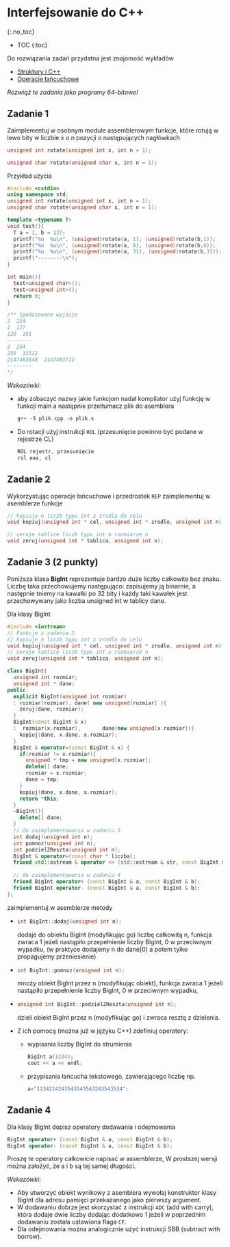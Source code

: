 Interfejsowanie do C++
===============================
{:.no_toc}

* TOC
{:toc}

Do rozwiązania zadań przydatna jest znajomość wykładów
* [Struktury i C++](https://ww2.ii.uj.edu.pl/~kapela/pn/tableOfContent.php?lectureNumber=8)
* [Operacje łańcuchowe](https://ww2.ii.uj.edu.pl/~kapela/pn/tableOfContent.php?lectureNumber=11)

*Rozwiąż te zadania jako programy 64-bitowe!*

## Zadanie 1
Zaimplementuj w osobnym module assemblerowym funkcje, które rotują w lewo bity w liczbie x o n pozycji o następujących nagłówkach  
```cpp
unsigned int rotate(unsigned int x, int n = 1);

unsigned char rotate(unsigned char x, int n = 1);
```

Przykład użycia
```cpp
#include <cstdio>
using namespace std;
unsigned int rotate(unsigned int x, int n = 1);
unsigned char rotate(unsigned char x, int n = 1);

template <typename T>
void test(){
  T a = 1, b = 127;
  printf("%u  %u\n", (unsigned)rotate(a, 1), (unsigned)rotate(b,1));
  printf("%u  %u\n", (unsigned)rotate(a, 8), (unsigned)rotate(b,8));
  printf("%u  %u\n", (unsigned)rotate(a, 31), (unsigned)rotate(b,31));
  printf("--------\n");
}

int main(){
  test<unsigned char>();
  test<unsigned int>();
  return 0;
}

/** Spodziewane wyjście
2  254
1  127
128  191
--------
2  254
256  32512
2147483648  2147483711
--------
*/
```

*Wskazówki:* 
*  aby zobaczyć nazwy jakie funkcjom nadał kompilator użyj funkcję w funkcji main a następnie przetłumacz plik do asemblera 
   ```cpp
   g++ -S plik.cpp -o plik.s
   ```
*  Do rotacji użyj instrukcji `ROL` (przesunięcie powinno być podane w rejestrze CL)
   ```cpp
   ROL rejestr, przesunięcie
   rol eax, cl
   ```
   
## Zadanie 2

Wykorzystując operacje łańcuchowe i  przedrostek `REP` zaimplementuj w asemblerze funkcje
```cpp
// kopiuje n liczb typu int z zrodla do celu 
void kopiuj(unsigned int * cel, unsigned int * zrodlo, unsigned int n);

// zeruje tablice liczb typu int o rozmiarze n
void zeruj(unsigned int * tablica, unsigned int n);
```

## Zadanie 3 (2 punkty)
Poniższa klasa **BigInt** reprezentuje bardzo duże liczby całkowite bez znaku. Liczbę taka przechowujemy następująco:
zapisujemy ją binarnie, a następnie tniemy na kawałki po 32 bity i każdy taki kawałek jest przechowywany jako liczba unsigned int w tablicy dane. 

Dla klasy BigInt 
```cpp
#include <iostream>
// Funkcje z zadania 2
// kopiuje n liczb typu int z zrodla do celu 
void kopiuj(unsigned int * cel, unsigned int * zrodlo, unsigned int n);
// zeruje tablice liczb typu int o rozmiarze n
void zeruj(unsigned int * tablica, unsigned int n);

class BigInt{  
  unsigned int rozmiar;   
  unsigned int * dane;      
public:  
  explicit BigInt(unsigned int rozmiar) 
  : rozmiar(rozmiar), dane( new unsigned[rozmiar] ){
    zeruj(dane, rozmiar);  
  }  
  BigInt(const BigInt & x)   
  :  rozmiar(x.rozmiar),       dane(new unsigned[x.rozmiar]){     
    kopiuj(dane, x.dane, x.rozmiar);  
  }    
  BigInt & operator=(const BigInt & x) {    
    if(rozmiar != x.rozmiar){      
      unsigned * tmp = new unsigned[x.rozmiar];      
      delete[] dane;       
      rozmiar = x.rozmiar;      
      dane = tmp;    
    }    
    kopiuj(dane, x.dane, x.rozmiar);    
    return *this;  
  }  
  ~BigInt(){		    
    delete[] dane;  
  }
  // do zaimplementowania w zadaniu 3  
  int dodaj(unsigned int n);  
  int pomnoz(unsigned int n);  
  int podzielZReszta(unsigned int n);    
  BigInt & operator=(const char * liczba);  
  friend std::ostream & operator << (std::ostream & str, const BigInt & x);
  
  // do zaimplementowania w zadaniu 4  
  friend BigInt operator+ (const BigInt & a, const BigInt & b);  
  friend BigInt operator- (const BigInt & a, const BigInt & b);
}; 
```
zaimplementuj w asemblerze metody 
* ```cpp
  int BigInt::dodaj(unsigned int n);
  ```
  dodaje do obiektu BigInt (modyfikując go) liczbę całkowitą n,
  funkcja zwraca 1 jeżeli nastąpiło przepełnienie liczby BigInt, 0 w przeciwnym wypadku,
  (w praktyce dodajemy n do  dane[0] a potem tylko propagujemy przeniesienie)

* ```cpp
  int BigInt::pomnoz(unsigned int n);
  ```
  mnoży obiekt BigInt  przez n (modyfikując obiekt),
  funkcja zwraca 1 jeżeli nastąpiło przepełnienie liczby BigInt, 0 w przeciwnym wypadku,

* ```cpp
  unsigned int BigInt::podzielZReszta(unsigned int n);
  ```
  dzieli obiekt BigInt przez n (modyfikując go) i zwraca resztę z dzielenia.

* Z ich pomocą (można już w języku C++) zdefiniuj operatory:
  * wypisania liczby BigInt do strumienia 
    ```cpp
    BigInt a(1234);
    cout << a << endl;
    ```
  * przypisania łańcucha tekstowego, zawierającego liczbę np.   
    ```cpp
    a="1234214243543543543243543534";
    ```

## Zadanie 4
Dla klasy BigInt dopisz operatory dodawania i odejmowania 
```cpp
BigInt operator+ (const BigInt & a, const BigInt & b);
BigInt operator- (const BigInt & a, const BigInt & b);
```
Proszę te operatory całkowicie napisać w assemblerze, 
W prostszej wersji można założyć, że a i b są tej samej długości.

*Wskazówki:*
* Aby utworzyć obiekt wynikowy z asemblera wywołaj konstruktor klasy BigInt dla adresu pamięci przekazanego jako pierwszy argument.  
* W dodawaniu dobrze jest skorzystać z instrukcji `ADC` (add with carry), która dodaje dwie liczby dodając dodatkowo 1 jeżeli w poprzednim dodawaniu została ustawiona flaga `CF`.
* Dla odejmowania można analogicznie użyć instrukcji SBB (subtract with borrow).
